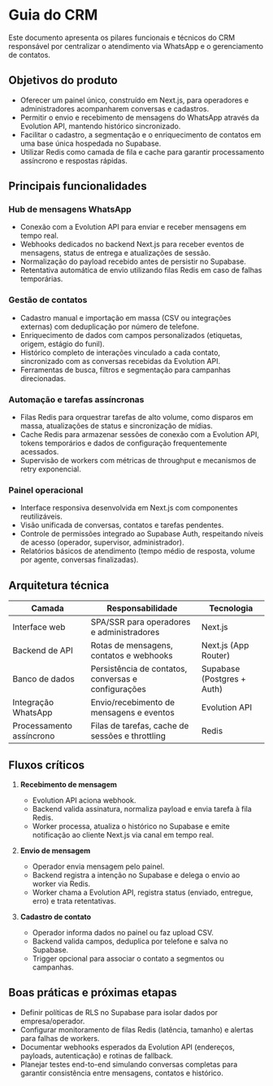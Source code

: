 # Guia do CRM

Este documento apresenta os pilares funcionais e técnicos do CRM responsável por centralizar o atendimento via WhatsApp e o gerenciamento de contatos.

## Objetivos do produto
- Oferecer um painel único, construído em Next.js, para operadores e administradores acompanharem conversas e cadastros.
- Permitir o envio e recebimento de mensagens do WhatsApp através da Evolution API, mantendo histórico sincronizado.
- Facilitar o cadastro, a segmentação e o enriquecimento de contatos em uma base única hospedada no Supabase.
- Utilizar Redis como camada de fila e cache para garantir processamento assíncrono e respostas rápidas.

## Principais funcionalidades
### Hub de mensagens WhatsApp
- Conexão com a Evolution API para enviar e receber mensagens em tempo real.
- Webhooks dedicados no backend Next.js para receber eventos de mensagens, status de entrega e atualizações de sessão.
- Normalização do payload recebido antes de persistir no Supabase.
- Retentativa automática de envio utilizando filas Redis em caso de falhas temporárias.

### Gestão de contatos
- Cadastro manual e importação em massa (CSV ou integrações externas) com deduplicação por número de telefone.
- Enriquecimento de dados com campos personalizados (etiquetas, origem, estágio do funil).
- Histórico completo de interações vinculado a cada contato, sincronizado com as conversas recebidas da Evolution API.
- Ferramentas de busca, filtros e segmentação para campanhas direcionadas.

### Automação e tarefas assíncronas
- Filas Redis para orquestrar tarefas de alto volume, como disparos em massa, atualizações de status e sincronização de mídias.
- Cache Redis para armazenar sessões de conexão com a Evolution API, tokens temporários e dados de configuração frequentemente acessados.
- Supervisão de workers com métricas de throughput e mecanismos de retry exponencial.

### Painel operacional
- Interface responsiva desenvolvida em Next.js com componentes reutilizáveis.
- Visão unificada de conversas, contatos e tarefas pendentes.
- Controle de permissões integrado ao Supabase Auth, respeitando níveis de acesso (operador, supervisor, administrador).
- Relatórios básicos de atendimento (tempo médio de resposta, volume por agente, conversas finalizadas).

## Arquitetura técnica
| Camada | Responsabilidade | Tecnologia |
| --- | --- | --- |
| Interface web | SPA/SSR para operadores e administradores | Next.js |
| Backend de API | Rotas de mensagens, contatos e webhooks | Next.js (App Router) |
| Banco de dados | Persistência de contatos, conversas e configurações | Supabase (Postgres + Auth) |
| Integração WhatsApp | Envio/recebimento de mensagens e eventos | Evolution API |
| Processamento assíncrono | Filas de tarefas, cache de sessões e throttling | Redis |

## Fluxos críticos
1. **Recebimento de mensagem**
   - Evolution API aciona webhook.
   - Backend valida assinatura, normaliza payload e envia tarefa à fila Redis.
   - Worker processa, atualiza o histórico no Supabase e emite notificação ao cliente Next.js via canal em tempo real.

2. **Envio de mensagem**
   - Operador envia mensagem pelo painel.
   - Backend registra a intenção no Supabase e delega o envio ao worker via Redis.
   - Worker chama a Evolution API, registra status (enviado, entregue, erro) e trata retentativas.

3. **Cadastro de contato**
   - Operador informa dados no painel ou faz upload CSV.
   - Backend valida campos, deduplica por telefone e salva no Supabase.
   - Trigger opcional para associar o contato a segmentos ou campanhas.

## Boas práticas e próximas etapas
- Definir políticas de RLS no Supabase para isolar dados por empresa/operador.
- Configurar monitoramento de filas Redis (latência, tamanho) e alertas para falhas de workers.
- Documentar webhooks esperados da Evolution API (endereços, payloads, autenticação) e rotinas de fallback.
- Planejar testes end-to-end simulando conversas completas para garantir consistência entre mensagens, contatos e histórico.

